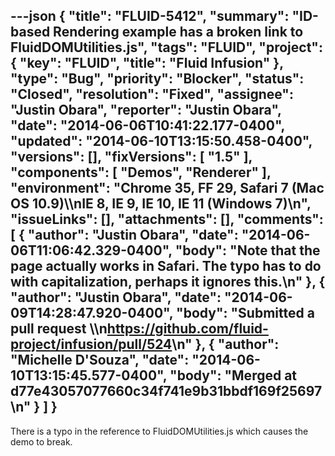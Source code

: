 ---json
{
  "title": "FLUID-5412",
  "summary": "ID-based Rendering example has a broken link to FluidDOMUtilities.js",
  "tags": "FLUID",
  "project": {
    "key": "FLUID",
    "title": "Fluid Infusion"
  },
  "type": "Bug",
  "priority": "Blocker",
  "status": "Closed",
  "resolution": "Fixed",
  "assignee": "Justin Obara",
  "reporter": "Justin Obara",
  "date": "2014-06-06T10:41:22.177-0400",
  "updated": "2014-06-10T13:15:50.458-0400",
  "versions": [],
  "fixVersions": [
    "1.5"
  ],
  "components": [
    "Demos",
    "Renderer"
  ],
  "environment": "Chrome 35, FF 29, Safari 7 (Mac OS 10.9)\\\nIE 8, IE 9, IE 10, IE 11 (Windows 7)\n",
  "issueLinks": [],
  "attachments": [],
  "comments": [
    {
      "author": "Justin Obara",
      "date": "2014-06-06T11:06:42.329-0400",
      "body": "Note that the page actually works in Safari. The typo has to do with capitalization, perhaps it ignores this.\n"
    },
    {
      "author": "Justin Obara",
      "date": "2014-06-09T14:28:47.920-0400",
      "body": "Submitted a pull request \\\n<https://github.com/fluid-project/infusion/pull/524>\n"
    },
    {
      "author": "Michelle D'Souza",
      "date": "2014-06-10T13:15:45.577-0400",
      "body": "Merged at d77e43057077660c34f741e9b31bbdf169f25697\n"
    }
  ]
}
---
There is a typo in the reference to FluidDOMUtilities.js which causes the demo to break.

        